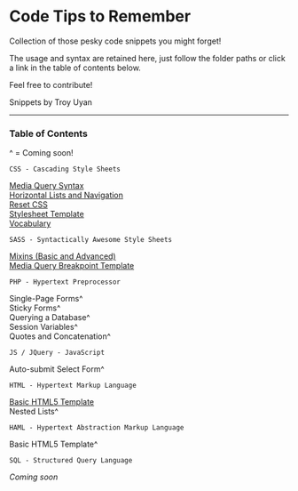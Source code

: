 Code Tips to Remember
=====================

Collection of those pesky code snippets you might forget!

The usage and syntax are retained here, just follow the folder paths or click a link in the table of contents below.

Feel free to contribute!

Snippets by Troy Uyan

<hr>

<h3>Table of Contents</h3>

^ = Coming soon!

	CSS - Cascading Style Sheets

[Media Query Syntax](https://github.com/TroyUyan/code-tips-to-remember/blob/master/css/media_queries_syntax.css)<br>
[Horizontal Lists and Navigation](https://github.com/TroyUyan/code-tips-to-remember/blob/master/css/horizontal_lists_and_nav.css)<br>
[Reset CSS](https://github.com/TroyUyan/code-tips-to-remember/blob/master/css/reset.css)<br>
[Stylesheet Template](https://github.com/TroyUyan/code-tips-to-remember/blob/master/css/style_template.css)<br>
[Vocabulary](https://github.com/TroyUyan/code-tips-to-remember/blob/master/css/vocabulary.css)<br>

	SASS - Syntactically Awesome Style Sheets

[Mixins (Basic and Advanced)](https://github.com/TroyUyan/code-tips-to-remember/blob/master/scss/mixins.scss)<br>
[Media Query Breakpoint Template](https://github.com/TroyUyan/code-tips-to-remember/blob/master/scss/mq_breakpoint_template.scss)<br>

	PHP - Hypertext Preprocessor

Single-Page Forms^<br>
Sticky Forms^<br>
Querying a Database^<br>
Session Variables^<br>
Quotes and Concatenation^<br>

	JS / JQuery - JavaScript

Auto-submit Select Form^<br>

	HTML - Hypertext Markup Language

[Basic HTML5 Template](https://github.com/TroyUyan/code-tips-to-remember/blob/master/html/page_template.html)<br>
Nested Lists^<br>

	HAML - Hypertext Abstraction Markup Language

Basic HTML5 Template^<br>

	SQL - Structured Query Language

*Coming soon*<br>